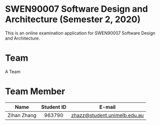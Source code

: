 # SWEN90007 Software Design and Architecture (Semester 2, 2020)
This is an online examination application for SWEN90007 Software Design and Architecture.

# Team
A Team

# Team Member

|    Name     | Student ID |            E-mail            |
| :---------: | :--------: | :--------------------------: |
| Zihan Zhang |   963790   | zhazz@student.unimelb.edu.au |

